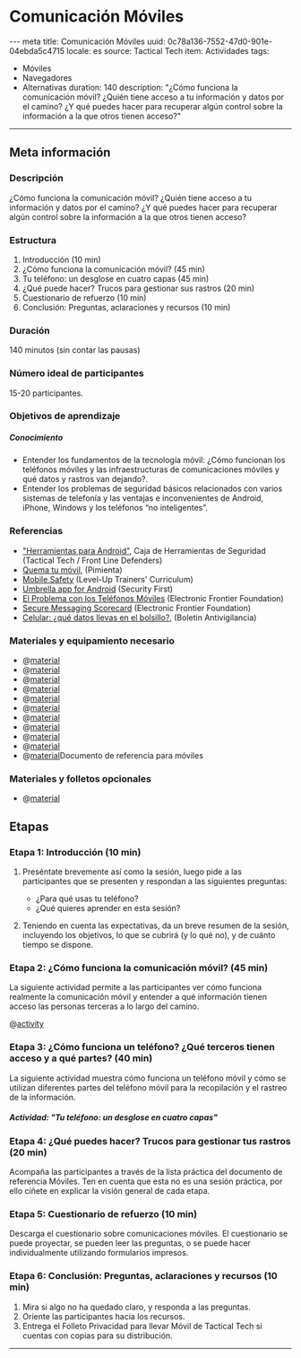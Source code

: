 # Comunicación Móviles

--- meta
title: Comunicación Móviles
uuid: 0c78a136-7552-47d0-901e-04ebda5c4715
locale: es
source: Tactical Tech
item: Actividades
tags:
  - Móviles
  - Navegadores
  - Alternativas
duration:  140
description: "¿Cómo funciona la comunicación móvil? ¿Quién tiene acceso a tu información y datos por el camino? ¿Y qué puedes hacer para recuperar algún control sobre la información a la que otros tienen acceso?"
---

## Meta información

### Descripción

¿Cómo funciona la comunicación móvil? ¿Quién tiene acceso a tu información y datos por el camino? ¿Y qué puedes hacer para recuperar algún control sobre la información a la que otros tienen acceso?


### Estructura

1. Introducción (10 min)
2. ¿Cómo funciona la comunicación móvil? (45 min)
3. Tu teléfono: un desglose en cuatro capas (45 min)
4. ¿Qué puede hacer? Trucos para gestionar sus rastros (20 min)
5. Cuestionario de refuerzo (10 min)
6. Conclusión: Preguntas, aclaraciones y recursos (10 min)


### Duración

140 minutos (sin contar las pausas)


### Número ideal de participantes

15-20 participantes.


### Objetivos de aprendizaje

##### Conocimiento
- Entender los fundamentos de la tecnología móvil: ¿Cómo funcionan los teléfonos móviles y las infraestructuras de comunicaciones móviles y qué datos y rastros van dejando?.
- Entender los problemas de seguridad básicos relacionados con varios sistemas de telefonía y las ventajas e inconvenientes de Android, iPhone, Windows y los teléfonos “no inteligentes”.


### Referencias
- ["Herramientas para Android"](https://securityinabox.org/es/android/), Caja de Herramientas de Seguridad (Tactical Tech / Front Line Defenders)
- [Quema tu móvil](https://quematumovil.pimienta.org/), (Pimienta)
- [Mobile Safety](https://www.level-up.cc/curriculum/mobile-safety/) (Level-Up Trainers' Curriculum)
- [Umbrella app for Android](https://play.google.com/store/apps/details?id=org.secfirst.umbrella&hl=en) (Security First)
- [El Problema con los Teléfonos Móviles](https://ssd.eff.org/es/module/el-problema-con-los-tel%C3%A9fonos-m%C3%B3viles) (Electronic Frontier Foundation)
- [Secure Messaging Scorecard](https://www.eff.org/secure-messaging-scorecard) (Electronic Frontier Foundation)
- [Celular: ¿qué datos llevas en el bolsillo?](https://antivigilancia.org/es/tag/boletin15-es/), (Boletin Antivigilancia)

### Materiales y equipamiento necesario
- @[material](0d1c2469-bc55-41da-8207-63edf8fd307b)
- @[material](ce457811-1423-4ff0-93bb-7bc2fda1e844)
- @[material](e96c589f-f1c5-49de-8493-ca39de05a502)
- @[material](6d758ada-e6cf-4a56-a96b-f84dfe14181c)
- @[material](f6cd74bf-5a89-4fdc-8122-e305f947e14c)
- @[material](16c01d17-9ba7-47d6-815a-75cf9633004f)
- @[material](b6be8eed-7382-4594-bbe1-eaf471f8f081)
- @[material](2c06216d-1383-4ec0-9048-5c5cc51cdde0)
- @[material](9392dacf-999c-4c33-a6d8-4545c1aee849)
- @[material](f943e983-4f98-4a61-bc0b-b5f7f8cd119a)
- @[material]()Documento de referencia para móviles


### Materiales y folletos opcionales

- @[material](67c7149b-44f9-4b7a-b4ee-c8bf786b50dc)


## Etapas

### Etapa 1: Introducción (10 min)

1. Preséntate brevemente así como la sesión, luego pide a las participantes que se presenten y respondan a las siguientes preguntas:
	- ¿Para qué usas tu teléfono?
	- ¿Qué quieres aprender en esta sesión?

2. Teniendo en cuenta las expectativas, da un breve resumen de la sesión, incluyendo los objetivos, lo que se cubrirá (y lo qué no), y de cuánto tiempo se dispone.


### Etapa 2: ¿Cómo funciona la comunicación móvil? (45 min)

La siguiente actividad permite a las participantes ver cómo funciona realmente la comunicación móvil y entender a qué información tienen acceso las personas terceras a lo largo del camino.

@[activity](541f7a7b-e83f-4018-8646-b86fcbccca4)


### Etapa 3: ¿Cómo funciona un teléfono? ¿Qué terceros tienen acceso y a qué partes? (40 min)
La siguiente actividad muestra cómo funciona un teléfono móvil y cómo se utilizan diferentes partes del teléfono móvil para la recopilación y el rastreo de la información.


##### Actividad: "Tu teléfono: un desglose en cuatro capas"


### Etapa 4: ¿Qué puedes hacer? Trucos para gestionar tus rastros (20 min)
Acompaña las participantes a través de la lista práctica del documento de referencia Móviles. Ten en cuenta que esta no es una sesión práctica, por ello ciñete en explicar la visión general de cada etapa.


### Etapa 5: Cuestionario de refuerzo (10 min)
Descarga el cuestionario sobre comunicaciones móviles. El cuestionario se puede proyectar, se pueden leer las preguntas, o se puede hacer individualmente utilizando formularios impresos.


### Etapa 6: Conclusión: Preguntas, aclaraciones y recursos (10 min)
1. Mira si algo no ha quedado claro, y responda a las preguntas.
2. Oriente las participantes hacia los recursos.
3. Entrega el Folleto Privacidad para llevar Móvil de Tactical Tech si cuentas con copias para su distribución.


-------------------------------
<!---
BCN_currículo/Capacitación/TEMPLATE
-->
